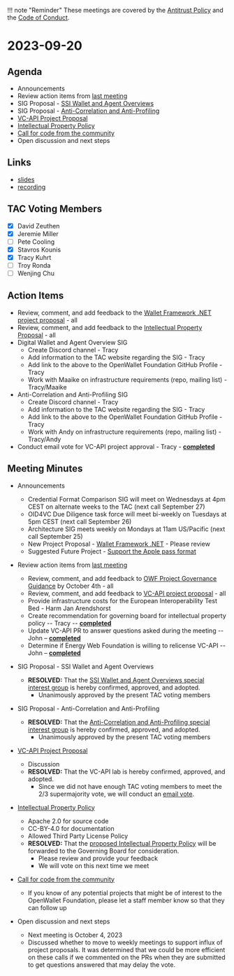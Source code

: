 !!! note "Reminder"
    These meetings are covered by the [Antitrust Policy](../../governance/antitrust.md) and the [Code of Conduct](../../governance/code-of-conduct.md).

# 2023-09-20

## Agenda
- Announcements
- Review action items from [last meeting](./2023-09-06.md#action-items)
- SIG Proposal - [SSI Wallet and Agent Overviews](https://github.com/openwallet-foundation/tac/issues/56)
- SIG Proposal - [Anti-Correlation and Anti-Profiling](https://github.com/openwallet-foundation/tac/issues/57)
- [VC-API Project Proposal](https://github.com/openwallet-foundation/project-proposals/pull/12)
- [Intellectual Property Policy](https://docs.google.com/document/d/11hTvmHkM6FQGFQp-Lsq6sbTblgIaKWccV6a7nP1nFa0/edit)
- [Call for code from the community](https://github.com/openwallet-foundation/project-proposals)
- Open discussion and next steps

## Links
- [slides](https://docs.google.com/presentation/d/18fnNIsJSsyLVghINBK4iTqFP6UYacCJjP7jnDjxZcGw/edit?usp=sharing)
- [recording](https://zoom.us/rec/share/api73LV5M18PbQRQIaO0SLJ1YB0rMRZAg0-yDzVBHtW1t4LyHiJO29f3GhCV6g8P.7eANymN4gmo1-7Cq)

## TAC Voting Members

- [x] David Zeuthen
- [x] Jeremie Miller
- [ ] Pete Cooling
- [x] Stavros Kounis
- [x] Tracy Kuhrt
- [ ] Troy Ronda
- [ ] Wenjing Chu

## Action Items
- Review, comment, and add feedback to the [Wallet Framework .NET project proposal](https://github.com/openwallet-foundation/project-proposals/pull/16) - all
- Review, comment, and add feedback to the [Intellectual Property Proposal](https://docs.google.com/document/d/11hTvmHkM6FQGFQp-Lsq6sbTblgIaKWccV6a7nP1nFa0/edit#heading=h.sqcy373m3v6g) - all
- Digital Wallet and Agent Overview SIG
    - Create Discord channel - Tracy
    - Add information to the TAC website regarding the SIG - Tracy
    - Add link to the above to the OpenWallet Foundation GitHub Profile - Tracy
    - Work with Maaike on infrastructure requirements (repo, mailing list) - Tracy/Maaike
- Anti-Correlation and Anti-Profiling SIG
    - Create Discord channel - Tracy
    - Add information to the TAC website regarding the SIG - Tracy
    - Add link to the above to the OpenWallet Foundation GitHub Profile - Tracy
    - Work with Andy on infrastructure requirements (repo, mailing list) - Tracy/Andy
- Conduct email vote for VC-API project approval - Tracy - **[completed](https://lists.openwallet.foundation/g/TAC/message/79)**

## Meeting Minutes
- Announcements
    - Credential Format Comparison SIG will meet on Wednesdays at 4pm CEST on alternate weeks to the TAC (next call September 27)
    - OID4VC Due Diligence task force will meet bi-weekly on Tuesdays at 5pm CEST (next call September 26)
    - Architecture SIG meets weekly on Mondays at 11am US/Pacific (next call September 25)
    - New Project Proposal - [Wallet Framework .NET](https://github.com/openwallet-foundation/project-proposals/pull/16) - Please review
    - Suggested Future Project - [Support the Apple pass format](https://github.com/openwallet-foundation/project-proposals/issues/17)

- Review action items from [last meeting](./2023-09-06.md#action-items)
    - Review, comment, and add feedback to [OWF Project Governance Guidance](https://docs.google.com/document/d/1kXGWPNEOAX-7KzYMggFKtWZFO-0oTnyiOTjNFjjFOLo/edit) by October 4th - all
    - Review, comment, and add feedback to [VC-API project proposal](https://github.com/openwallet-foundation/project-proposals/pull/12) - all
    - Provide infrastructure costs for the European Interoperability Test Bed - Harm Jan Arendshorst
    - Create recommendation for governing board for intellectual property policy -- Tracy -- **[completed](https://docs.google.com/document/d/11hTvmHkM6FQGFQp-Lsq6sbTblgIaKWccV6a7nP1nFa0/edit)**
    - Update VC-API PR to answer questions asked during the meeting -- John – **[completed](https://github.com/openwallet-foundation/project-proposals/pull/12)**
    - Determine if Energy Web Foundation is willing to relicense VC-API -- John – **[completed](https://github.com/openwallet-foundation/project-proposals/pull/12#discussion_r1324748420)**

- SIG Proposal - SSI Wallet and Agent Overviews
    - **RESOLVED:** That the [SSI Wallet and Agent Overviews special interest group](https://github.com/openwallet-foundation/tac/issues/56) is hereby confirmed, approved, and adopted.
        - Unanimously approved by the present TAC voting members

- SIG Proposal - Anti-Correlation and Anti-Profiling 
    - **RESOLVED:** That the [Anti-Correlation and Anti-Profiling special interest group](https://github.com/openwallet-foundation/tac/issues/57) is hereby confirmed, approved, and adopted.
        - Unanimously approved by the present TAC voting members

- [VC-API Project Proposal](https://github.com/openwallet-foundation/project-proposals/pull/12)
    - Discussion
    - **RESOLVED:** That the VC-API lab is hereby confirmed, approved, and adopted.
        - Since we did not have enough TAC voting members to meet the 2/3 supermajority vote, we will conduct an [email vote](https://lists.openwallet.foundation/g/TAC/message/79).

- [Intellectual Property Policy](https://docs.google.com/document/d/11hTvmHkM6FQGFQp-Lsq6sbTblgIaKWccV6a7nP1nFa0/edit)
    - Apache 2.0 for source code
    - CC-BY-4.0 for documentation
    - Allowed Third Party License Policy
    - **RESOLVED:** That the [proposed Intellectual Property Policy](https://docs.google.com/document/d/11hTvmHkM6FQGFQp-Lsq6sbTblgIaKWccV6a7nP1nFa0/edit) will be forwarded to the Governing Board for consideration.
        - Please review and provide your feedback
        - We will vote on this next time we meet

- [Call for code from the community](https://github.com/openwallet-foundation/project-proposals)
    - If you know of any potential projects that might be of interest to the OpenWallet Foundation, please let a staff member know so that they can follow up

- Open discussion and next steps
    - Next meeting is October 4, 2023
    - Discussed whether to move to weekly meetings to support influx of project proposals. It was determined that we could be more efficient on these calls if we commented on the PRs when they are submitted to get questions answered that may delay the vote.
